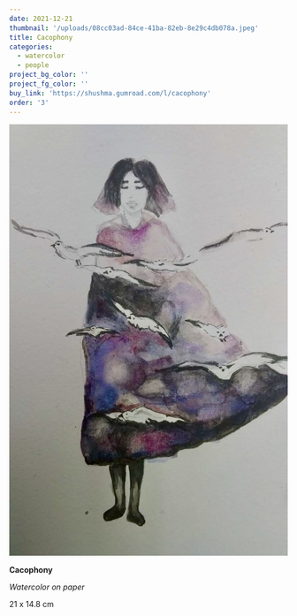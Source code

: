 ```yaml
---
date: 2021-12-21
thumbnail: '/uploads/08cc03ad-84ce-41ba-82eb-8e29c4db078a.jpeg'
title: Cacophony
categories:
  - watercolor
  - people
project_bg_color: ''
project_fg_color: ''
buy_link: 'https://shushma.gumroad.com/l/cacophony'
order: '3'
---
```


![](/uploads/08cc03ad-84ce-41ba-82eb-8e29c4db078a.jpeg)

**Cacophony**

_Watercolor on paper_

21 x 14.8 cm
